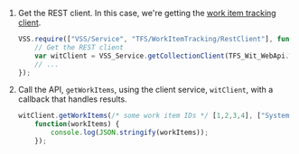 1. Get the REST client. In this case, we're getting the [work item tracking client](/previous-versions/azure/devops/extend/reference/client/api/TFS/WorkItemTracking/RestClient/WorkItemTrackingHttpClient2_2).

	``` javascript
    VSS.require(["VSS/Service", "TFS/WorkItemTracking/RestClient"], function (VSS_Service, TFS_Wit_WebApi) {
        // Get the REST client
        var witClient = VSS_Service.getCollectionClient(TFS_Wit_WebApi.WorkItemTrackingHttpClient);
        // ...
    });
	```

1. Call the API, ```getWorkItems```, using the client service, ```witClient```, with a callback that handles results.

	``` javascript
    witClient.getWorkItems(/* some work item IDs */ [1,2,3,4], ["System.Title"]).then(
        function(workItems) {
	    	console.log(JSON.stringify(workItems));
        });
	```
